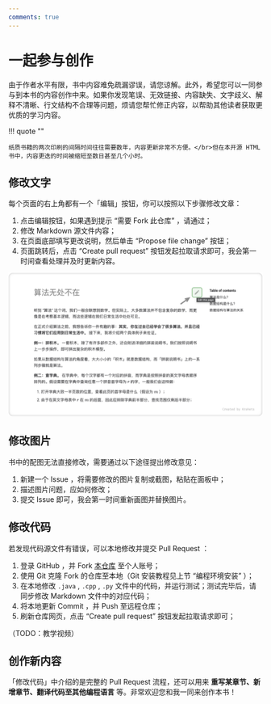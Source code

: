 ```yaml
---
comments: true
---
```


# 一起参与创作

由于作者水平有限，书中内容难免疏漏谬误，请您谅解。此外，希望您可以一同参与到本书的内容创作中来。如果你发现笔误、无效链接、内容缺失、文字歧义、解释不清晰、行文结构不合理等问题，烦请您帮忙修正内容，以帮助其他读者获取更优质的学习内容。

!!! quote ""

    纸质书籍的两次印刷的间隔时间往往需要数年，内容更新非常不方便。</br>但在本开源 HTML 书中，内容更迭的时间被缩短至数日甚至几个小时。

## 修改文字

每个页面的右上角都有一个「编辑」按钮，你可以按照以下步骤修改文章：

1. 点击编辑按钮，如果遇到提示 “需要 Fork 此仓库” ，请通过；
2. 修改 Markdown 源文件内容；
3. 在页面底部填写更改说明，然后单击 “Propose file change” 按钮；
4. 页面跳转后，点击 “Create pull request” 按钮发起拉取请求即可，我会第一时间查看处理并及时更新内容。

![edit_markdown](contribution.assets/edit_markdown.png)

## 修改图片

书中的配图无法直接修改，需要通过以下途径提出修改意见：

1. 新建一个 Issue ，将需要修改的图片复制或截图，粘贴在面板中；
2. 描述图片问题，应如何修改；
3. 提交 Issue 即可，我会第一时间重新画图并替换图片。

## 修改代码

若发现代码源文件有错误，可以本地修改并提交 Pull Request ：

1. 登录 GitHub ，并 Fork [<u>本仓库</u>](https://github.com/krahets/hello-algo) 至个人账号；
2. 使用 Git 克隆 Fork 的仓库至本地（Git 安装教程见上节 “编程环境安装” ）；
3. 在本地修改 `.java` , `.cpp` , `.py` 文件中的代码，并运行测试；测试完毕后，请同步修改 Markdown 文件中的对应代码；
5. 将本地更新 Commit ，并 Push 至远程仓库；
6. 刷新仓库网页，点击 “Create pull request” 按钮发起拉取请求即可；

（TODO：教学视频）

## 创作新内容

「修改代码」中介绍的是完整的 Pull Request 流程，还可以用来 **重写某章节、新增章节、翻译代码至其他编程语言** 等。非常欢迎您和我一同来创作本书！
